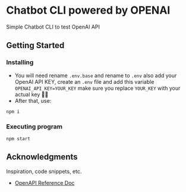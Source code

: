 # Chatbot CLI powered by OPENAI

Simple Chatbot CLI to test OpenAI API

## Getting Started

### Installing

* You will need rename `.env.base` and rename to `.env` also add your OpenAI API KEY, create an `.env` file and add this variable `OPENAI_API_KEY=YOUR_KEY` make sure you replace `YOUR_KEY` with your actual key 🤯🤯
* After that, use:
```
npm i
```

### Executing program

```
npm start
```
## Acknowledgments

Inspiration, code snippets, etc.
* [OpenAPI Reference Doc](https://platform.openai.com/docs/api-reference)
